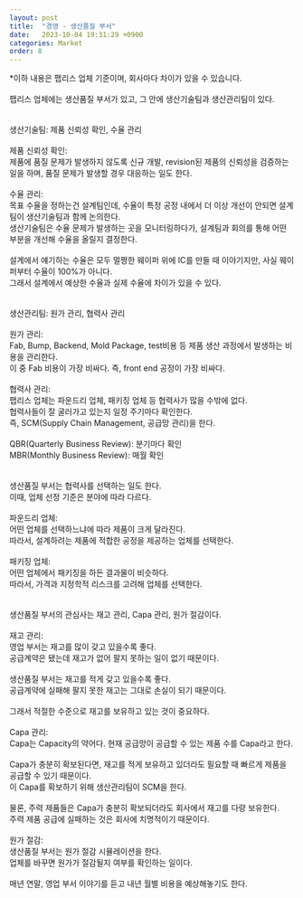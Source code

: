 ```yaml
---
layout: post
title:  "경영 - 생산품질 부서"
date:   2023-10-04 19:31:29 +0900
categories: Market
order: 8
---
```


*이하 내용은 팹리스 업체 기준이며, 회사마다 차이가 있을 수 있습니다.<br>
<br>
팹리스 업체에는 생산품질 부서가 있고, 그 안에 생산기술팀과 생산관리팀이 있다.<br>
<br>
<br>
생산기술팀: 제품 신뢰성 확인, 수율 관리<br>
<br>
제품 신뢰성 확인:<br>
제품에 품질 문제가 발생하지 않도록 신규 개발, revision된 제품의 신뢰성을 검증하는 일을 하며, 품질 문제가 발생할 경우 대응하는 일도 한다.<br>
<br>
수율 관리:<br>
목표 수율을 정하는건 설계팀인데, 수율이 특정 공정 내에서 더 이상 개선이 안되면 설계팀이 생산기술팀과 함께 논의한다.<br>
생산기술팀은 수율 문제가 발생하는 곳을 모니터링하다가, 설계팀과 회의를 통해 어떤 부분을 개선해 수율을 올릴지 결정한다.<br>
<br>
설계에서 얘기하는 수율은 모두 멀쩡한 웨이퍼 위에 IC를 만들 때 이야기지만, 사실 웨이퍼부터 수율이 100%가 아니다.<br>
그래서 설계에서 예상한 수율과 실제 수율에 차이가 있을 수 있다.<br>
<br>
<br>
생산관리팀: 원가 관리, 협력사 관리<br>
<br>
원가 관리:<br>
Fab, Bump, Backend, Mold Package, test비용 등 제품 생산 과정에서 발생하는 비용을 관리한다.<br>
이 중 Fab 비용이 가장 비싸다. 즉, front end 공정이 가장 비싸다.<br>
<br>
협력사 관리:<br>
팹리스 업체는 파운드리 업체, 패키징 업체 등 협력사가 많을 수밖에 없다.<br>
협력사들이 잘 굴러가고 있는지 일정 주기마다 확인한다.<br>
즉, SCM(Supply Chain Management, 공급망 관리)을 한다.<br>
<br>
QBR(Quarterly Business Review): 분기마다 확인<br>
MBR(Monthly Business Review): 매월 확인<br>
<br>
<br>
생산품질 부서는 협력사를 선택하는 일도 한다.<br>
이때, 업체 선정 기준은 분야에 따라 다르다.<br>
<br>
파운드리 업체:<br>
어떤 업체를 선택하느냐에 따라 제품이 크게 달라진다.<br>
따라서, 설계하려는 제품에 적합한 공정을 제공하는 업체를 선택한다.<br>
<br>
패키징 업체:<br>
어떤 업체에서 패키징을 하든 결과물이 비슷하다.<br>
따라서, 가격과 지정학적 리스크를 고려해 업체를 선택한다.<br>
<br>
<br>
생산품질 부서의 관심사는 재고 관리, Capa 관리, 원가 절감이다.<br>
<br>
재고 관리:<br>
영업 부서는 재고를 많이 갖고 있을수록 좋다.<br>
공급계약은 됐는데 재고가 없어 팔지 못하는 일이 없기 때문이다.<br>
<br>
생산품질 부서는 재고를 적게 갖고 있을수록 좋다.<br>
공급계약에 실패해 팔지 못한 재고는 그대로 손실이 되기 때문이다.<br>
<br>
그래서 적절한 수준으로 재고를 보유하고 있는 것이 중요하다.<br>
<br>
Capa 관리:<br>
Capa는 Capacity의 약어다. 현재 공급망이 공급할 수 있는 제품 수를 Capa라고 한다.<br>
<br>
Capa가 충분히 확보된다면, 재고를 적게 보유하고 있더라도 필요할 때 빠르게 제품을 공급할 수 있기 때문이다.<br>
이 Capa를 확보하기 위해 생산관리팀이 SCM을 한다.<br>
<br>
물론, 주력 제품들은 Capa가 충분히 확보되더라도 회사에서 재고를 다량 보유한다.<br>
주력 제품 공급에 실패하는 것은 회사에 치명적이기 때문이다.<br>
<br>
원가 절감:<br>
생산품질 부서는 원가 절감 시뮬레이션을 한다.<br>
업체를 바꾸면 원가가 절감될지 여부를 확인하는 일이다.<br>
<br>
매년 연말, 영업 부서 이야기를 듣고 내년 월별 비용을 예상해놓기도 한다.
